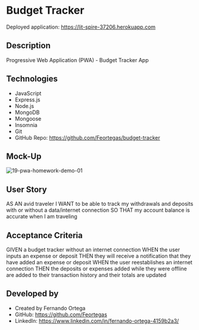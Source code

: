 # Budget Tracker

Deployed application: https://lit-spire-37206.herokuapp.com

## Description

Progressive Web Application (PWA) - Budget Tracker App

## Technologies

- JavaScript
- Express.js
- Node.js
- MongoDB
- Mongoose
- Insomnia
- Git
- GitHub Repo: https://github.com/Feortegas/budget-tracker

## Mock-Up

![19-pwa-homework-demo-01](https://user-images.githubusercontent.com/17223625/155459907-fd4a4b31-6079-497c-aeec-a3415f77ebf9.png)


## User Story

AS AN avid traveler
I WANT to be able to track my withdrawals and deposits with or without a data/internet connection
SO THAT my account balance is accurate when I am traveling


## Acceptance Criteria

GIVEN a budget tracker without an internet connection
WHEN the user inputs an expense or deposit
THEN they will receive a notification that they have added an expense or deposit
WHEN the user reestablishes an internet connection
THEN the deposits or expenses added while they were offline are added to their transaction history and their totals are updated


## Developed by

- Created by Fernando Ortega
- GitHub: https://github.com/Feortegas
- LinkedIn: https://www.linkedin.com/in/fernando-ortega-4159b2a3/